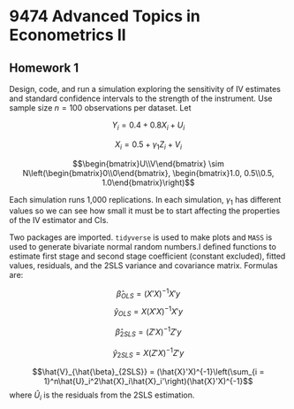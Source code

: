 # 9474 Advanced Topics in Econometrics II

## Homework 1

Design, code, and run a simulation exploring the sensitivity of IV estimates and standard confidence intervals to the strength of the instrument. Use sample size
$n = 100$ observations per dataset. Let

$$Y_i = 0.4 + 0.8 X_i + U_i$$

$$X_i = 0.5 + \gamma_1Z_i + V_i$$

$$\begin{bmatrix}U\\V\end{bmatrix} \sim N\left(\begin{bmatrix}0\\0\end{bmatrix}, \begin{bmatrix}1.0, 0.5\\0.5, 1.0\end{bmatrix}\right)$$

Each simulation runs 1,000 replications. In each simulation, $\gamma_1$ has different values so we can see how small it must be to start affecting the properties of the IV estimator and CIs.

Two packages are imported. `tidyverse` is used to make plots and `MASS` is used to generate bivariate normal random numbers.I defined functions to estimate first stage and second stage coefficient (constant excluded), fitted values, residuals, and the 2SLS variance and covariance matrix. Formulas are:

$$\hat{\beta}_{OLS} = (X'X)^{-1}X'y$$
$$\hat{y}_{OLS} = X(X'X)^{-1}X'y$$

$$\hat{\beta}_{2SLS} = (Z'X)^{-1}Z'y$$

$$\hat{y}_{2SLS} = X(Z'X)^{-1}Z'y$$

$$\hat{V}_{\hat{\beta}_{2SLS}} = (\hat{X}'X)^{-1}\left(\sum_{i = 1}^n\hat{U}_i^2\hat{X}_i\hat{X}_i'\right)(\hat{X}'X)^{-1}$$
where $\hat{U}_i$ is the residuals from the 2SLS estimation.

